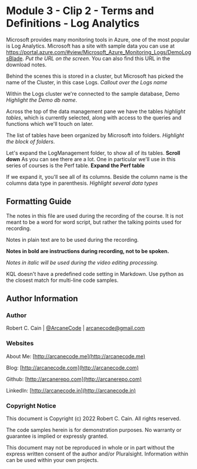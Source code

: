 # Module 3 - Clip 2 - Terms and Definitions - Log Analytics

Microsoft provides many monitoring tools in Azure, one of the most popular is Log Analytics. Microsoft has a site with sample data you can use at https://portal.azure.com/#view/Microsoft_Azure_Monitoring_Logs/DemoLogsBlade. _Put the URL on the screen_. You can also find this URL in the download notes.

Behind the scenes this is stored in a cluster, but Microsoft has picked the name of the Cluster, in this case Logs. _Callout over the Logs name_

Within the Logs cluster we're connected to the sample database, Demo _Highlight the Demo db name_.

Across the top of the data management pane we have the tables _highlight tables_, which is currently selected, along with access to the queries and functions which we'll touch on later.

The list of tables have been organized by Microsoft into folders. _Highlight the block of folders_.

Let's expand the LogManagement folder, to show all of its tables. **Scroll down** As you can see there are a lot. One in particular we'll use in this series of courses is the Perf table. **Expand the Perf table**

If we expand it, you'll see all of its columns. Beside the column name is the columns data type in parenthesis. _Highlight several data types_

## Formatting Guide

The notes in this file are used during the recording of the course. It is not meant to be a word for word script, but rather the talking points used for recording.

Notes in plain text are to be used during the recording.

**Notes in bold are instructions during recording, not to be spoken.**

_Notes in italic will be used during the video editing processing._

KQL doesn't have a predefined code setting in Markdown. Use python as the closest match for multi-line code samples.

## Author Information

### Author

Robert C. Cain | [@ArcaneCode](https://twitter.com/arcanecode) | arcanecode@gmail.com

### Websites

About Me: [http://arcanecode.me](http://arcanecode.me)

Blog: [http://arcanecode.com](http://arcanecode.com)

Github: [http://arcanerepo.com](http://arcanerepo.com)

LinkedIn: [http://arcanecode.in](http://arcanecode.in)

### Copyright Notice

This document is Copyright (c) 2022 Robert C. Cain. All rights reserved.

The code samples herein is for demonstration purposes. No warranty or guarantee is implied or expressly granted.

This document may not be reproduced in whole or in part without the express written consent of the author and/or Pluralsight. Information within can be used within your own projects.

